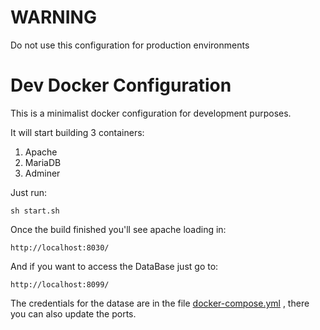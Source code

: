 # WARNING

Do not use this configuration for production environments

# Dev Docker Configuration

This is a minimalist docker configuration for development purposes.

It will start building 3 containers:

1. Apache 
2. MariaDB
3. Adminer

Just run:

`sh start.sh`

Once the build finished you'll see apache loading in: 

```http://localhost:8030/```

And if you want to access the DataBase just go to: 

``` http://localhost:8099/ ```


The credentials for the datase are in the file [docker-compose.yml](https://github.com/fragotesac/docker-apache-mariadb/blob/master/docker-compose.yml)
, there you can also update the ports.
